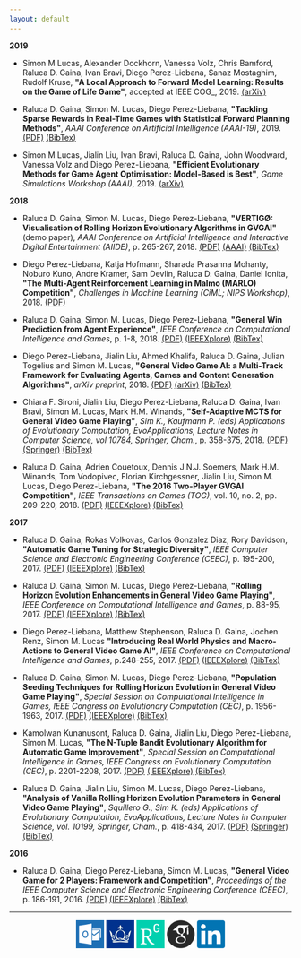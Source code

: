 ```yaml
---
layout: default
---
```


**2019**

* Simon M Lucas, Alexander Dockhorn, Vanessa Volz, Chris Bamford, Raluca D. Gaina, Ivan Bravi, Diego Perez-Liebana, Sanaz Mostaghim, Rudolf Kruse, **"A Local Approach to Forward Model Learning: Results on the Game of Life Game"**, accepted at IEEE COG_, 2019. [(arXiv)](https://arxiv.org/abs/1903.12508)

* Raluca D. Gaina, Simon M. Lucas, Diego Perez-Liebana, **"Tackling Sparse Rewards in Real-Time Games with Statistical Forward Planning Methods"**, _AAAI Conference on Artificial Intelligence (AAAI-19)_, 2019. [(PDF)](assets/pdf/sparse-rewards.pdf) [(BibTex)](assets/bibtex/gaina2018sparse-rewards.bib)

* Simon M Lucas, Jialin Liu, Ivan Bravi, Raluca D. Gaina, John Woodward, Vanessa Volz and Diego Perez-Liebana, **"Efficient Evolutionary Methods for Game Agent Optimisation: Model-Based is Best"**, _Game Simulations Workshop (AAAI)_, 2019. [(arXiv)](https://arxiv.org/abs/1901.00723)

**2018**

* Raluca D. Gaina, Simon M. Lucas, Diego Perez-Liebana, **"VERTIGØ: Visualisation of Rolling Horizon Evolutionary Algorithms in GVGAI"** (demo paper), _AAAI Conference on Artificial Intelligence and Interactive Digital Entertainment (AIIDE)_, p. 265-267, 2018. [(PDF)](assets/pdf/vertigo-visualisation-rolling.pdf) [(AAAI)](https://aaai.org/ocs/index.php/AIIDE/AIIDE18/paper/view/18100) [(BibTex)](assets/bibtex/gaina2018vertigo.bib)

* Diego Perez-Liebana, Katja Hofmann, Sharada Prasanna Mohanty, Noburo Kuno, Andre Kramer, Sam Devlin, Raluca D. Gaina, Daniel Ionita, **"The Multi-Agent Reinforcement Learning in Malmo (MARLO) Competition"**, _Challenges in Machine Learning (CiML; NIPS Workshop)_, 2018. [(PDF)](http://diego-perez.net/papers/MARLO_CiML_NIPS2018.pdf)

* Raluca D. Gaina, Simon M. Lucas, Diego Perez-Liebana, **"General Win Prediction from Agent Experience"**, _IEEE Conference on Computational Intelligence and Games_, p. 1-8, 2018. [(PDF)](assets/pdf/general-win-prediction.pdf) [(IEEEXplore)](https://ieeexplore.ieee.org/document/8490439) [(BibTex)](assets/bibtex/gaina2018win.bib)

* Diego Perez-Liebana, Jialin Liu, Ahmed Khalifa, Raluca D. Gaina, Julian Togelius and Simon M. Lucas, **"General Video Game AI: a Multi-Track Framework for Evaluating Agents, Games and Content Generation Algorithms"**, _arXiv preprint_, 2018. [(PDF)](https://arxiv.org/pdf/1802.10363.pdf) [(arXiv)](http://arxiv.org/abs/1802.10363) [(BibTex)](assets/bibtex/perez2018gvgaisurvey.bib)

* Chiara F. Sironi, Jialin Liu, Diego Perez-Liebana, Raluca D. Gaina, Ivan Bravi, Simon M. Lucas, Mark H.M. Winands, **"Self-Adaptive MCTS for General Video Game Playing"**, _Sim K., Kaufmann P. (eds) Applications of Evolutionary Computation, EvoApplications, Lecture Notes in Computer Science, vol 10784, Springer, Cham._, p. 358-375, 2018. [(PDF)](https://www.researchgate.net/profile/Jialin_Liu13/publication/322539569_Self-Adaptive_MCTS_for_General_Video_Game_Playing/links/5a5f22bea6fdcc68fa9a3ff2/Self-Adaptive-MCTS-for-General-Video-Game-Playing.pdf) [(Springer)](https://link.springer.com/chapter/10.1007/978-3-319-77538-8_25) [(BibTex)](assets/bibtex/sironi2018mctsGVGP.bib)

* Raluca D. Gaina, Adrien Couetoux, Dennis J.N.J. Soemers, Mark H.M. Winands, Tom Vodopivec, Florian Kirchgessner, Jialin Liu, Simon M. Lucas, Diego Perez-Liebana, **"The 2016 Two-Player GVGAI Competition"**, _IEEE Transactions on Games (TOG)_, vol. 10, no. 2, pp. 209-220, 2018. [(PDF)](assets/pdf/GVGAI2P-2017.pdf) [(IEEEXplore)](http://ieeexplore.ieee.org/document/8100955/) [(BibTex)](assets/bibtex/gaina2018gvgai2P.bib)

**2017**

* Raluca D. Gaina, Rokas Volkovas, Carlos Gonzalez Diaz, Rory Davidson, **"Automatic Game Tuning for Strategic Diversity"**, _IEEE Computer Science and Electronic Engineering Conference (CEEC)_, p. 195-200, 2017. [(PDF)](assets/pdf/automatic-game-tuning.pdf) [(IEEEXplore)](http://ieeexplore.ieee.org/document/8101624/) [(BibTex)](assets/bibtex/gaina2017tuning.bib)

* Raluca D. Gaina, Simon M. Lucas, Diego Perez-Liebana, **"Rolling Horizon Evolution Enhancements in General Video Game Playing"**, _IEEE Conference on Computational Intelligence and Games_, p. 88-95, 2017. [(PDF)](assets/pdf/rolling-horizon-enh.pdf) [(IEEEXplore)](http://ieeexplore.ieee.org/document/8080420/) [(BibTex)](assets/bibtex/gaina2017rhhybrids.bib)

* Diego Perez-Liebana, Matthew Stephenson, Raluca D. Gaina, Jochen Renz, Simon M. Lucas **"Introducing Real World Physics and Macro-Actions to General Video Game AI"**, _IEEE Conference on Computational Intelligence and Games_, p.248-255, 2017. [(PDF)](assets/pdf/physics-macro.pdf) [(IEEEXplore)](http://ieeexplore.ieee.org/document/8080443/) [(BibTex)](assets/bibtex/perez2017macro-physics.bib)

* Raluca D. Gaina, Simon M. Lucas, Diego Perez-Liebana, **"Population Seeding Techniques for Rolling Horizon Evolution in General Video Game Playing"**, _Special Session on Computational Intelligence in Games, IEEE Congress on Evolutionary Computation (CEC)_, p. 1956-1963, 2017. [(PDF)](assets/pdf/seeding-cec.pdf) [(IEEEXplore)](http://ieeexplore.ieee.org/document/7969540/) [(BibTex)](assets/bibtex/gaina2017rhseeding.bib)

* Kamolwan Kunanusont, Raluca D. Gaina, Jialin Liu, Diego Perez-Liebana, Simon M. Lucas, **"The N-Tuple Bandit Evolutionary Algorithm for Automatic Game Improvement"**, _Special Session on Computational Intelligence in Games, IEEE Congress on Evolutionary Computation (CEC)_, p. 2201-2208, 2017. [(PDF)](assets/pdf/n-tuple-bandit.pdf) [(IEEEXplore)](http://ieeexplore.ieee.org/document/7969571/) [(BibTex)](assets/bibtex/kunanusont2017ntuple.bib)

* Raluca D. Gaina, Jialin Liu, Simon M. Lucas, Diego Perez-Liebana, **"Analysis of Vanilla Rolling Horizon Evolution Parameters in General Video Game Playing"**, _Squillero G., Sim K. (eds) Applications of Evolutionary Computation, EvoApplications, Lecture Notes in Computer Science, vol. 10199, Springer, Cham._, p. 418-434, 2017. [(PDF)](assets/pdf/analysis-vanilla-rolling.pdf) [(Springer)](https://link.springer.com/chapter/10.1007/978-3-319-55849-3_28) [(BibTex)](assets/bibtex/gaina2017rhanalysis.bib)

**2016**

* Raluca D. Gaina, Diego Perez-Liebana, Simon M. Lucas, **"General Video Game for 2 Players: Framework and Competition"**, _Proceedings of the IEEE Computer Science and Electronic Engineering Conference (CEEC)_, p. 186-191, 2016. [(PDF)](assets/pdf/GVGAI2P-2016.pdf) [(IEEEXplore)](http://ieeexplore.ieee.org/document/7835911/) [(BibTex)](assets/bibtex/gaina2016gvgai2P.bib)

<!---
### [](#header-3)Under review
MoBoGDL
-->

<hr> 

<center><a href="mailto:r.d.gaina@qmul.ac.uk"><img src="assets/images/email.png" width="50" /></a> <a href="https://publists.qmul.ac.uk/userprofile.html?uid=41431&em=false"><img src="assets/images/qmul.jpg" width="50"/></a> <a href="https://www.researchgate.net/profile/Raluca_Gaina"><img src="assets/images/researchgate.png" width="50" /></a> <a href="https://scholar.google.co.uk/citations?user=tC5klQYAAAAJ"><img src="assets/images/gscholar.png" width="50" /></a> <a href="https://www.linkedin.com/in/raluca-gaina-347518114/"><img src="assets/images/linkedin.png" width="50" /></a> <a href="https://twitter.com/b_gum22"></a></center>
